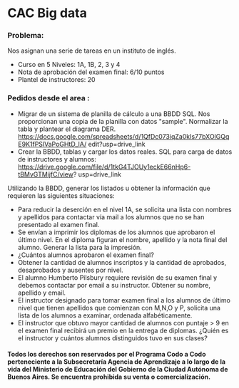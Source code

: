 # CAC Big data
 
### Problema: 
Nos asignan una serie de tareas en un instituto de inglés.
- Curso en 5 Niveles: 1A, 1B, 2, 3 y 4
- Nota de aprobación del examen final: 6/10 puntos
- Plantel de instructores: 20

### Pedidos desde el area :

- Migrar de un sistema de planilla de cálculo a una BBDD SQL. Nos proporcionan una copia de la
planilla con datos "sample". Normalizar la tabla y plantear el diagrama DER.
https://docs.google.com/spreadsheets/d/1QfDc073iqZa0kIs77bXOlGQqE9K1fPSlVaPoGHtD_lA/
edit?usp=drive_link
- Crear la BBDD, tablas y cargar los datos reales. SQL para carga de datos de instructores y
alumnos: https://drive.google.com/file/d/1tkG4TJOUy1eckE66nHp6-tBMvGTMijfC/view?
usp=drive_link

Utilizando la BBDD, generar los listados u obtener la información que requieren las siguientes situaciones:
- Para reducir la deserción en el nivel 1A, se solicita una lista con nombres y apellidos para contactar
vía mail a los alumnos que no se han presentado al examen final.
- Se envían a imprimir los diplomas de los alumnos que aprobaron el último nivel. En el diploma
figuran el nombre, apellido y la nota final del alumno. Generar la lista para la impresión.
- ¿Cuántos alumnos aprobaron el examen final?
- Obtener la cantidad de alumnos inscriptos y la cantidad de aprobados, desaprobados y
ausentes por nivel.
- El alumno Humberto Pilsbury requiere revisión de su examen final y debemos contactar por email a
su instructor. Obtener su nombre, apellido y email.
- El instructor designado para tomar examen final a los alumnos de último nivel que tienen apellidos
que comienzan con M,N,O y P, solicita una lista de los alumnos a examinar, ordenada
alfabéticamente.
- El instructor que obtuvo mayor cantidad de alumnos con puntaje > 9 en el examen final recibirá un
premio en la entrega de diplomas. ¿Quién es el instructor y cuántos alumnos distinguidos tuvo en
sus clases?

#### Todos los derechos son reservados por el Programa Codo a Codo perteneciente a la Subsecretaría Agencia de Aprendizaje a lo largo de la vida del Ministerio de Educación del Gobierno de la Ciudad Autónoma de Buenos Aires. Se encuentra prohibida su venta o comercialización.